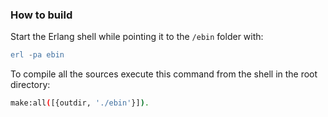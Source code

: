 ### How to build
Start the Erlang shell while pointing it to the `/ebin` folder with:
```erlang
erl -pa ebin
```
To compile all the sources execute this command from the shell in the root directory:
```bash
make:all([{outdir, './ebin'}]).
```
